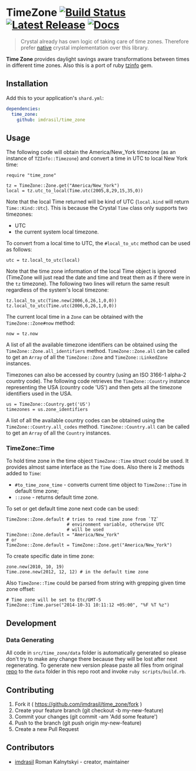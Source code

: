 # TimeZone [![Build Status](https://travis-ci.org/imdrasil/time_zone.svg)](https://travis-ci.org/imdrasil/time_zone) [![Latest Release](https://img.shields.io/github/release/imdrasil/time_zone.svg)](https://github.com/imdrasil/time_zone/releases) [![Docs](https://img.shields.io/badge/docs-available-brightgreen.svg)](https://imdrasil.github.io/time_zone/latest/)

> Crystal already has own logic of taking care of time zones. Therefore prefer [native](https://crystal-lang.org/api/0.27.0/Time/Location.html) crystal implementation over this library.

**Time Zone** provides daylight savings aware transformations between times in different time zones. Also this is a port of ruby [tzinfo](https://github.com/tzinfo/tzinfo) gem.

## Installation

Add this to your application's `shard.yml`:

```yaml
dependencies:
  time_zone:
    github: imdrasil/time_zone
```

## Usage

The following code will obtain the America/New_York timezone (as an instance
of `TZInfo::Timezone`) and convert a time in UTC to local New York time:

```crystal
require "time_zone"

tz = TimeZone::Zone.get("America/New_York")
local = tz.utc_to_local(Time.utc(2005,8,29,15,35,0))
```

Note that the local Time returned will be kind of UTC (`local.kind` will
return `Time::Kind::Utc`). This is because the Crystal `Time` class only supports two timezones:

* UTC
* the current system local timezone.

To convert from a local time to UTC, the `#local_to_utc` method can be used as
follows:

```crystal
utc = tz.local_to_utc(local)
```

Note that the time zone information of the local Time object is ignored (TimeZone
will just read the date and time and treat them as if there were in the `tz`
timezone). The following two lines will return the same result regardless of
the system's local timezone:

```crystal
tz.local_to_utc(Time.new(2006,6,26,1,0,0))
tz.local_to_utc(Time.utc(2006,6,26,1,0,0))
```

The current local time in a `Zone` can be obtained with the
`TimeZone::Zone#now` method:

```crystal
now = tz.now
```

A list of all the available timezone identifiers can be obtained using the
`TimeZone::Zone.all_identifiers` method. `TimeZone::Zone.all` can be called
to get an `Array` of all the `TimeZone::Zone` and `TimeZone::LinkedZone` instances.

Timezones can also be accessed by country (using an ISO 3166-1 alpha-2 country
code). The following code retrieves the `TimeZone::Country` instance representing
the USA (country code 'US') and then gets all the timezone identifiers used in
the USA.

```crystal
us = TimeZone::Country.get('US')
timezones = us.zone_identifiers
```

A list of all the available country codes can be obtained using the
`TimeZone::Country.all_codes` method. `TimeZone::Country.all` can be called to get
an `Array` of all the `Country` instances.

### TimeZone::Time

To hold time zone in the time object `TimeZone::Time` struct could be used. It provides almost same interface as the `Time` does. Also there is 2 methods added to `Time`:

* `#to_time_zone_time` - converts current time object to `TimeZone::Time` in default time zone;
* `::zone` - returns default time zone.

To set or get default time zone next code can be used:

```crystal
TimeZone::Zone.default # tries to read time zone from `TZ`
                       # environment variable, otherwise UTC
                       # will be used
TimeZone::Zone.default = "America/New_York"
# or
TimeZone::Zone.default = TimeZone::Zone.get("America/New_York")
```

To create specific date in time zone:

```crystal
zone.new(2010, 10, 19)
Time.zone.new(2012, 12, 12) # in the default time zone
```

Also `TimeZone::Time` could be parsed from string with grepping given time zone offset:

```crystal
# Time zone will be set to Etc/GMT-5
TimeZone::Time.parse("2014-10-31 10:11:12 +05:00", "%F %T %z")
```

## Development

### Data Generating

All code in `src/time_zone/data` folder is automatically generated so please don't try to make any change there because they will be lost after next regenerating. To generate new version please paste all files from original [repo](https://github.com/eggert/tz) to the `data` folder in this repo root and invoke `ruby scripts/build.rb`.

## Contributing

1. Fork it ( https://github.com/imdrasil/time_zone/fork )
2. Create your feature branch (git checkout -b my-new-feature)
3. Commit your changes (git commit -am 'Add some feature')
4. Push to the branch (git push origin my-new-feature)
5. Create a new Pull Request

## Contributors

* [imdrasil](https://github.com/imdrasil) Roman Kalnytskyi - creator, maintainer
